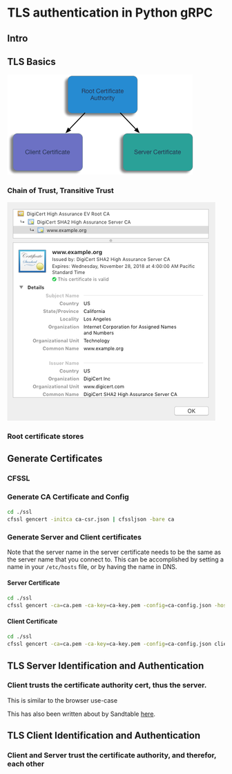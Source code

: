 # TLS authentication in Python gRPC

## Intro

## TLS Basics
![Basic Certificate Hierarchy](certificate-hierarchy-basic.png)

### Chain of Trust, Transitive Trust
![Certificate Panel](certificate-panel.png)

### Root certificate stores

## Generate Certificates

### CFSSL

### Generate CA Certificate and Config
```sh
cd ./ssl
cfssl gencert -initca ca-csr.json | cfssljson -bare ca
```

### Generate Server and Client certificates
Note that the server name in the server certificate needs to be the same as the server name that you connect to. This can be accomplished by setting a name in your `/etc/hosts` file, or by having the name in DNS.

#### Server Certificate
```sh
cd ./ssl
cfssl gencert -ca=ca.pem -ca-key=ca-key.pem -config=ca-config.json -hostname='node04.example.com,node.example.com' server-csr.json | cfssljson -bare server
```
#### Client Certificate
```sh
cd ./ssl
cfssl gencert -ca=ca.pem -ca-key=ca-key.pem -config=ca-config.json client-csr.json | cfssljson -bare client
```


## TLS Server Identification and Authentication

### Client trusts the certificate authority cert, thus the server.
This is similar to the browser use-case

This has also been written about by Sandtable [here](https://www.sandtable.com/using-ssl-with-grpc-in-python/).

## TLS Client Identification and Authentication

### Client and Server trust the certificate authority, and therefor, each other